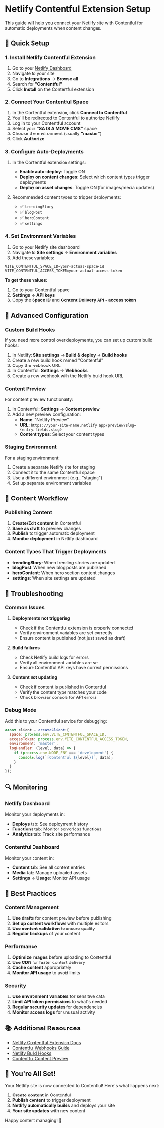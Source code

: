 # Netlify Contentful Extension Setup

This guide will help you connect your Netlify site with Contentful for automatic deployments when content changes.

## 🚀 Quick Setup

### 1. Install Netlify Contentful Extension

1. Go to your [Netlify Dashboard](https://app.netlify.com/)
2. Navigate to your site
3. Go to **Integrations** → **Browse all**
4. Search for **"Contentful"**
5. Click **Install** on the Contentful extension

### 2. Connect Your Contentful Space

1. In the Contentful extension, click **Connect to Contentful**
2. You'll be redirected to Contentful to authorize Netlify
3. Log in to your Contentful account
4. Select your **"SA IS A MOVIE CMS"** space
5. Choose the environment (usually **"master"**)
6. Click **Authorize**

### 3. Configure Auto-Deployments

1. In the Contentful extension settings:
   - **Enable auto-deploy**: Toggle ON
   - **Deploy on content changes**: Select which content types trigger deployments
   - **Deploy on asset changes**: Toggle ON (for images/media updates)

2. Recommended content types to trigger deployments:
   - ✅ `trendingStory`
   - ✅ `blogPost`
   - ✅ `heroContent`
   - ✅ `settings`

### 4. Set Environment Variables

1. Go to your Netlify site dashboard
2. Navigate to **Site settings** → **Environment variables**
3. Add these variables:

```
VITE_CONTENTFUL_SPACE_ID=your-actual-space-id
VITE_CONTENTFUL_ACCESS_TOKEN=your-actual-access-token
```

**To get these values:**
1. Go to your Contentful space
2. **Settings** → **API keys**
3. Copy the **Space ID** and **Content Delivery API - access token**

## 🔧 Advanced Configuration

### Custom Build Hooks

If you need more control over deployments, you can set up custom build hooks:

1. In Netlify: **Site settings** → **Build & deploy** → **Build hooks**
2. Create a new build hook named "Contentful"
3. Copy the webhook URL
4. In Contentful: **Settings** → **Webhooks**
5. Create a new webhook with the Netlify build hook URL

### Content Preview

For content preview functionality:

1. In Contentful: **Settings** → **Content preview**
2. Add a new preview configuration:
   - **Name**: "Netlify Preview"
   - **URL**: `https://your-site-name.netlify.app/preview?slug={entry.fields.slug}`
   - **Content types**: Select your content types

### Staging Environment

For a staging environment:

1. Create a separate Netlify site for staging
2. Connect it to the same Contentful space
3. Use a different environment (e.g., "staging")
4. Set up separate environment variables

## 📝 Content Workflow

### Publishing Content

1. **Create/Edit content** in Contentful
2. **Save as draft** to preview changes
3. **Publish** to trigger automatic deployment
4. **Monitor deployment** in Netlify dashboard

### Content Types That Trigger Deployments

- **trendingStory**: When trending stories are updated
- **blogPost**: When new blog posts are published
- **heroContent**: When hero section content changes
- **settings**: When site settings are updated

## 🚨 Troubleshooting

### Common Issues

1. **Deployments not triggering**
   - Check if the Contentful extension is properly connected
   - Verify environment variables are set correctly
   - Ensure content is published (not just saved as draft)

2. **Build failures**
   - Check Netlify build logs for errors
   - Verify all environment variables are set
   - Ensure Contentful API keys have correct permissions

3. **Content not updating**
   - Check if content is published in Contentful
   - Verify the content type matches your code
   - Check browser console for API errors

### Debug Mode

Add this to your Contentful service for debugging:

```javascript
const client = createClient({
  space: process.env.VITE_CONTENTFUL_SPACE_ID,
  accessToken: process.env.VITE_CONTENTFUL_ACCESS_TOKEN,
  environment: 'master',
  logHandler: (level, data) => {
    if (process.env.NODE_ENV === 'development') {
      console.log(`[Contentful ${level}]`, data);
    }
  }
});
```

## 🔍 Monitoring

### Netlify Dashboard

Monitor your deployments in:
- **Deploys** tab: See deployment history
- **Functions** tab: Monitor serverless functions
- **Analytics** tab: Track site performance

### Contentful Dashboard

Monitor your content in:
- **Content** tab: See all content entries
- **Media** tab: Manage uploaded assets
- **Settings** → **Usage**: Monitor API usage

## 🎯 Best Practices

### Content Management

1. **Use drafts** for content preview before publishing
2. **Set up content workflows** with multiple editors
3. **Use content validation** to ensure quality
4. **Regular backups** of your content

### Performance

1. **Optimize images** before uploading to Contentful
2. **Use CDN** for faster content delivery
3. **Cache content** appropriately
4. **Monitor API usage** to avoid limits

### Security

1. **Use environment variables** for sensitive data
2. **Limit API token permissions** to what's needed
3. **Regular security updates** for dependencies
4. **Monitor access logs** for unusual activity

## 📚 Additional Resources

- [Netlify Contentful Extension Docs](https://docs.netlify.com/integrations/contentful/)
- [Contentful Webhooks Guide](https://www.contentful.com/developers/docs/concepts/webhooks/)
- [Netlify Build Hooks](https://docs.netlify.com/configure-builds/build-hooks/)
- [Contentful Content Preview](https://www.contentful.com/developers/docs/tutorials/general/setting-up-content-preview-api/)

## 🎉 You're All Set!

Your Netlify site is now connected to Contentful! Here's what happens next:

1. **Create content** in Contentful
2. **Publish content** to trigger deployment
3. **Netlify automatically builds** and deploys your site
4. **Your site updates** with new content

Happy content managing! 🚀

